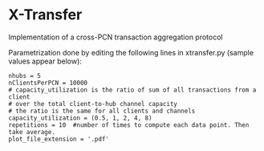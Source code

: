 # X-Transfer
Implementation of a cross-PCN transaction aggregation protocol

Parametrization done by editing the following lines in xtransfer.py (sample values appear below):

```
nhubs = 5
nClientsPerPCN = 10000
# capacity_utilization is the ratio of sum of all transactions from a client 
# over the total client-to-hub channel capacity
# the ratio is the same for all clients and channels 
capacity_utilization = (0.5, 1, 2, 4, 8)
repetitions = 10  #number of times to compute each data point. Then take average.
plot_file_extension = '.pdf'
```

